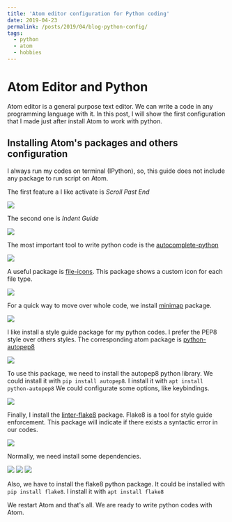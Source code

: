 ```yaml
---
title: 'Atom editor configuration for Python coding'
date: 2019-04-23
permalink: /posts/2019/04/blog-python-config/
tags:
  - python
  - atom
  - hobbies
---
```


Atom Editor and Python
======
Atom editor is a general purpose text editor. We can write a code in any programming language with it. In this post, I will show the first configuration that I made just after install Atom to work with python.

Installing Atom's packages and others configuration
------
I always run my codes on terminal (IPython), so, this guide does not include any package to run script on Atom.

The first feature a I like activate is _Scroll Past End_

<img src='/images/1_python_post.png'>

The second one is _Indent Guide_

<img src='/images/2_python_post.png'>

The most important tool to write python code is the [autocomplete-python](https://atom.io/packages/autocomplete-python "autocomplete-python")

<img src='/images/3_python_post.png'>

A useful package is [file-icons](https://atom.io/packages/file-icons "file-icons"). This package shows a custom icon for each file type.

<img src='/images/4_python_post.png'>

For a quick way to move over whole code, we install [minimap](https://atom.io/packages/minimap "minimap") package.

<img src='/images/5_python_post.png'>

I like install a style guide package for my python codes. I prefer the PEP8 style over others styles. The corresponding atom package is [python-autopep8](https://atom.io/packages/python-autopep8 "python-autopep8")

<img src='/images/6_python_post.png'>

To use this package, we need to install the autopep8 python library. We could install it with `pip install autopep8`. I install it with `apt install python-autopep8`
We could configurate some options, like keybindings.

<img src='/images/7_python_post.png'>

Finally, I install the [linter-flake8](https://atom.io/packages/linter-flake8 "linter-flake8") package. Flake8 is a tool for style guide enforcement. This package will indicate if there exists a syntactic error in our codes.

<img src='/images/8_python_post.png'>

Normally, we need install some dependencies.

<img src='/images/9_python_post.png'>

<img src='/images/10_python_post.png'>

<img src='/images/11_python_post.png'>

Also, we have to install the flake8 python package. It could be installed with `pip install flake8`. I install it with `apt install flake8`

We restart Atom and that's all. We are ready to write python codes with Atom.